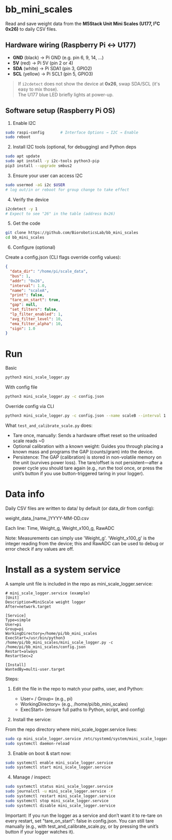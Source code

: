 # bb_mini_scales
Read and save weight data from the **M5Stack Unit Mini Scales (U177, I²C 0x26)** to daily CSV files.

## Hardware wiring (Raspberry Pi ↔︎ U177)
- **GND** (black)  → Pi GND (e.g. pin 6, 9, 14, …)
- **5V** (red)   → Pi 5V (pin 2 or 4)
- **SDA** (white)  → Pi SDA1 (pin 3, GPIO2)
- **SCL** (yellow)  → Pi SCL1 (pin 5, GPIO3)

> If `i2cdetect` does not show the device at **0x26**, swap SDA/SCL (it's easy to mix those).  
> The U177 blue LED briefly lights at power-up.

## Software setup (Raspberry Pi OS)

1) Enable I2C
```bash
sudo raspi-config       # Interface Options → I2C → Enable
sudo reboot
```

2) Install I2C tools (optional, for debugging) and Python deps
```bash
sudo apt update
sudo apt install -y i2c-tools python3-pip
pip3 install --upgrade smbus2
```

3) Ensure your user can access I2C
```bash
sudo usermod -aG i2c $USER
# log out/in or reboot for group change to take effect
```

4) Verify the device
```bash
i2cdetect -y 1
# Expect to see "26" in the table (address 0x26)
```

5) Get the code
```bash
git clone https://github.com/BioroboticsLab/bb_mini_scales
cd bb_mini_scales
```

6) Configure (optional)

Create a config.json (CLI flags override config values):
```json
{
  "data_dir": "/home/pi/scale_data",
  "bus": 1,
  "addr": "0x26",
  "interval": 1.0,
  "name": "scaleA",
  "print": false,
  "tare_on_start": true,
  "gap": null,
  "set_filters": false,
  "lp_filter_enabled": 1,
  "avg_filter_level": 10,
  "ema_filter_alpha": 10,
  "sign": 1.0
}
```

# Run

Basic
```bash
python3 mini_scale_logger.py
```

With config file
```bash
python3 mini_scale_logger.py -c config.json
```

Override config via CLI
```bash
python3 mini_scale_logger.py -c config.json --name scaleB --interval 1.0
```

What ```test_and_calibrate_scale.py``` does:
- Tare once, manually: Sends a hardware offset reset so the unloaded scale reads ~0 
- Optional calibration with a known weight: Guides you through placing a known mass and programs the GAP (counts/gram) into the device.
- Persistence: The GAP (calibration) is stored in non-volatile memory on the unit (survives power loss).
The tare/offset is not persistent—after a power cycle you should tare again (e.g., run the tool once, or press the unit’s button if you use button-triggered taring in your logger).

# Data info
Daily CSV files are written to data/ by default (or data_dir from config):

weight_data_[name_]YYYY-MM-DD.csv

Each line: 
Time, Weight_g, Weight_x100_g, RawADC

Note:  Measurements can simply use 'Weight_g'.  'Weight_x100_g' is the integer reading from the device; this and RawADC can be used to debug or error check if any values are off.


# Install as a system service

A sample unit file is included in the repo as mini_scale_logger.service:

```
# mini_scale_logger.service (example)
[Unit]
Description=MiniScale weight logger
After=network.target

[Service]
Type=simple
User=pi
Group=pi
WorkingDirectory=/home/pi/bb_mini_scales
ExecStart=/usr/bin/python3 /home/pi/bb_mini_scales/mini_scale_logger.py -c /home/pi/bb_mini_scales/config.json
Restart=always
RestartSec=2

[Install]
WantedBy=multi-user.target

```

Steps:
1.	Edit the file in the repo to match your paths, user, and Python:
	- User= / Group= (e.g., pi)
	- WorkingDirectory= (e.g., /home/pi/bb_mini_scales)
	- ExecStart= (ensure full paths to Python, script, and config)
	
2.	Install the service:

From the repo directory where mini_scale_logger.service lives:
```bash
sudo cp mini_scale_logger.service /etc/systemd/system/mini_scale_logger.service
sudo systemctl daemon-reload
```

3.	Enable on boot & start now:

```bash
sudo systemctl enable mini_scale_logger.service
sudo systemctl start mini_scale_logger.service
```

4.	Manage / inspect:
```bash
sudo systemctl status mini_scale_logger.service
sudo journalctl -u mini_scale_logger.service -f
sudo systemctl restart mini_scale_logger.service
sudo systemctl stop mini_scale_logger.service
sudo systemctl disable mini_scale_logger.service
```

Important: If you run the logger as a service and don’t want it to re-tare on every restart, set "tare_on_start": false in config.json. You can still tare manually (e.g., with test_and_calibrate_scale.py, or by pressing the unit’s button if your logger watches it).
